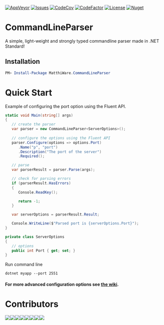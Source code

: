 [![AppVeyor](https://ci.appveyor.com/api/projects/status/4w6ik2k8lx95afp8?svg=true)](https://ci.appveyor.com/api/projects/status/4w6ik2k8lx95afp8?svg=true)
[![Issues](https://img.shields.io/github/issues/MatthiWare/CommandLineParser.Core.svg)](https://img.shields.io/github/issues/MatthiWare/CommandLineParser.Core.svg)
[![CodeCov](https://codecov.io/gh/MatthiWare/CommandLineParser.Core/branch/master/graph/badge.svg)](https://codecov.io/gh/MatthiWare/CommandLineParser.Core/branch/master/graph/badge.svg)
[![CodeFactor](https://www.codefactor.io/repository/github/matthiware/commandlineparser.core/badge)](https://www.codefactor.io/repository/github/matthiware/commandlineparser.core/badge)
[![License](https://img.shields.io/badge/License-AGPL%20v3-blue.svg)](https://img.shields.io/badge/License-AGPL%20v3-blue.svg)
[![Nuget](https://buildstats.info/nuget/MatthiWare.CommandLineParser)](https://www.nuget.org/packages/MatthiWare.CommandLineParser)

# CommandLineParser

A simple, light-weight and strongly typed commandline parser made in .NET Standard!

## Installation
```powershell
PM> Install-Package MatthiWare.CommandLineParser
```

# Quick Start

Example of configuring the port option using the Fluent API. 

``` csharp
static void Main(string[] args)
{
   // create the parser
   var parser = new CommandLineParser<ServerOptions>();
   
   // configure the options using the Fluent API
   parser.Configure(options => options.Port)
      .Name("p", "port")
      .Description("The port of the server")
      .Required();

   // parse
   var parserResult = parser.Parse(args);

   // check for parsing errors
   if (parserResult.HasErrors)
   {
      Console.ReadKey();

      return -1;
   }

   var serverOptions = parserResult.Result;

   Console.WriteLine($"Parsed port is {serverOptions.Port}");
}

private class ServerOptions
{
   // options
   public int Port { get; set; }
}

```

Run command line

```shell
dotnet myapp --port 2551
```

#### For more advanced configuration options see [the wiki](https://github.com/MatthiWare/CommandLineParser.Core/wiki). 


# Contributors

[![](https://sourcerer.io/fame/Matthiee/MatthiWare/CommandLineParser.Core/images/0)](https://sourcerer.io/fame/Matthiee/MatthiWare/CommandLineParser.Core/links/0)[![](https://sourcerer.io/fame/Matthiee/MatthiWare/CommandLineParser.Core/images/1)](https://sourcerer.io/fame/Matthiee/MatthiWare/CommandLineParser.Core/links/1)[![](https://sourcerer.io/fame/Matthiee/MatthiWare/CommandLineParser.Core/images/2)](https://sourcerer.io/fame/Matthiee/MatthiWare/CommandLineParser.Core/links/2)[![](https://sourcerer.io/fame/Matthiee/MatthiWare/CommandLineParser.Core/images/3)](https://sourcerer.io/fame/Matthiee/MatthiWare/CommandLineParser.Core/links/3)[![](https://sourcerer.io/fame/Matthiee/MatthiWare/CommandLineParser.Core/images/4)](https://sourcerer.io/fame/Matthiee/MatthiWare/CommandLineParser.Core/links/4)[![](https://sourcerer.io/fame/Matthiee/MatthiWare/CommandLineParser.Core/images/5)](https://sourcerer.io/fame/Matthiee/MatthiWare/CommandLineParser.Core/links/5)[![](https://sourcerer.io/fame/Matthiee/MatthiWare/CommandLineParser.Core/images/6)](https://sourcerer.io/fame/Matthiee/MatthiWare/CommandLineParser.Core/links/6)[![](https://sourcerer.io/fame/Matthiee/MatthiWare/CommandLineParser.Core/images/7)](https://sourcerer.io/fame/Matthiee/MatthiWare/CommandLineParser.Core/links/7)
